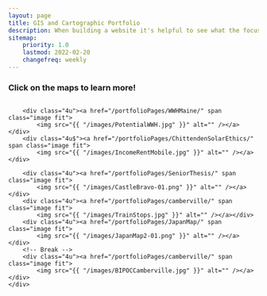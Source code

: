 ```yaml
---
layout: page
title: GIS and Cartographic Portfolio
description: When building a website it's helpful to see what the focus of your site is. This page is an example of how to show a website's focus.
sitemap:
    priority: 1.0
    lastmod: 2022-02-20
    changefreq: weekly
---
```

<h3>Click on the maps to learn more!</h3>
<div class="box alt">
    <div class="row 50% uniform">
        <div class="4u"><a href="/portfolioPages/WEDPhilippines/" span class="image fit">
            <img src="{{ "/images/killedDefendersPhilippines.png" }}" alt="" /></a></div>
        <div class="4u"><a href="/portfolioPages/BostonPolicing/" span class="image fit">
            <img src="{{ "/images/DrugIncidents.jpg" }}" alt="" /></a></div>
        <div class="4u$"><a href="/portfolioPages/SeniorThesis/" span class="image fit">
            <img src="{{ "/images/neweSegobia.png" }}" alt="" /></a></div>
        <div class="4u"><a href="/portfolioPages/WWHMaine/" span class="image fit">
            <img src="{{ "/images/ConservedWWH.jpg" }}" alt="" /></a></div>

        <div class="4u"><a href="/portfolioPages/WWHMaine/" span class="image fit">
            <img src="{{ "/images/PotentialWWH.jpg" }}" alt="" /></a></div>
        <div class="4u$"><a href="/portfolioPages/ChittendenSolarEthics/" span class="image fit">
            <img src="{{ "/images/IncomeRentMobile.jpg" }}" alt="" /></a></div>

        <div class="4u"><a href="/portfolioPages/SeniorThesis/" span class="image fit">
            <img src="{{ "/images/CastleBravo-01.png" }}" alt="" /></a></div>
        <div class="4u"><a href="/portfolioPages/camberville/" span class="image fit">
            <img src="{{ "/images/TrainStops.jpg" }}" alt="" /></a></div>
        <div class="4u"><a href="/portfolioPages/JapanMap/" span class="image fit">
            <img src="{{ "/images/JapanMap2-01.png" }}" alt="" /></a></div>
        <!-- Break -->
        <div class="4u"><a href="/portfolioPages/camberville/" span class="image fit">
            <img src="{{ "/images/BIPOCCamberville.jpg" }}" alt="" /></a></div>
    </div>
</div>

<!--
<a href="/portfolioPages/WWHMaine/" class="image main"><img src="{{ "/images/ConservedWWH.jpg" }}" alt="" /></a>

<img src="/images/ConservedWWH.jpg" width="200" height="100">

[![WadingWaterfowl](/images/ConservedWWH.jpg)](/portfolioPages/WWHMaine/)

[Ducks](/portfolioPages/WWHMaine/)
-->
